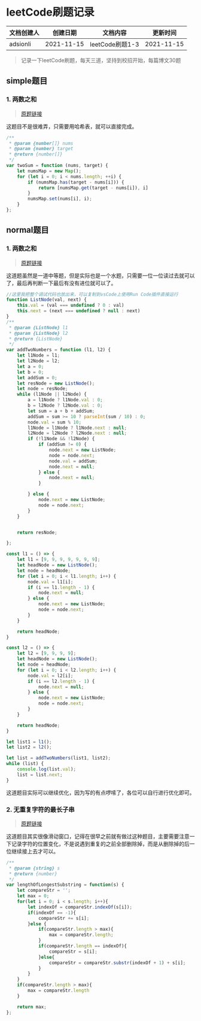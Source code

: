 # leetCode刷题记录

| 文档创建人 | 创建日期   | 文档内容           | 更新时间   |
| ---------- | ---------- | ------------------ | ---------- |
| adsionli   | 2021-11-15 | leetCode刷题1-3 | 2021-11-15 |

> 记录一下leetCode刷题，每天三道，坚持到校招开始，每篇博文30题

## simple题目

### 1. 两数之和

> [原题链接](https://leetcode-cn.com/problems/two-sum/)

这题目不是很难弄，只需要用哈希表，就可以直接完成。

```js
/**
 * @param {number[]} nums
 * @param {number} target
 * @return {number[]}
 */
var twoSum = function (nums, target) {
    let numsMap = new Map();
    for (let i = 0; i < nums.length; ++i) {
        if (numsMap.has(target - nums[i])) {
            return [numsMap.get(target - nums[i]), i]
        }
        numsMap.set(nums[i], i);
    }
};
```



## normal题目

### 1. 两数之和

> [原题链接](https://leetcode-cn.com/problems/add-two-numbers/)

这道题虽然是一道中等题，但是实际也是一个水题，只需要一位一位读过去就可以了，最后再判断一下最后有没有进位就可以了。

```js
//这里我把整个调试代码也放出来，可以复制到vsCode上使用Run Code插件直接运行
function ListNode(val, next) {
    this.val = (val === undefined ? 0 : val)
    this.next = (next === undefined ? null : next)
}
/**
 * @param {ListNode} l1
 * @param {ListNode} l2
 * @return {ListNode}
 */
var addTwoNumbers = function (l1, l2) {
    let l1Node = l1;
    let l2Node = l2;
    let a = 0;
    let b = 0;
    let addSum = 0;
    let resNode = new ListNode();
    let node = resNode;
    while (l1Node || l2Node) {
        a = l1Node ? l1Node.val : 0;
        b = l2Node ? l2Node.val : 0;
        let sum = a + b + addSum;
        addSum = sum >= 10 ? parseInt(sum / 10) : 0;
        node.val = sum % 10;
        l1Node = l1Node ? l1Node.next : null;
        l2Node = l2Node ? l2Node.next : null;
        if (!l1Node && !l2Node) {
            if (addSum != 0) {
                node.next = new ListNode;
                node = node.next;
                node.val = addSum;
                node.next = null;
            } else {
                node.next = null;
            }

        } else {
            node.next = new ListNode;
            node = node.next;
        }
    }


    return resNode;

};

const l1 = () => {
    let l1 = [9, 9, 9, 9, 9, 9, 9];
    let headNode = new ListNode();
    let node = headNode;
    for (let i = 0; i < l1.length; i++) {
        node.val = l1[i];
        if (i == l1.length - 1) {
            node.next = null;
        } else {
            node.next = new ListNode;
            node = node.next;
        }
    }

    return headNode;
}

const l2 = () => {
    let l2 = [9, 9, 9, 9];
    let headNode = new ListNode();
    let node = headNode;
    for (let i = 0; i < l2.length; i++) {
        node.val = l2[i];
        if (i == l2.length - 1) {
            node.next = null;
        } else {
            node.next = new ListNode;
            node = node.next;
        }
    }

    return headNode;
}

let list1 = l1();
let list2 = l2();

let list = addTwoNumbers(list1, list2);
while (list) {
    console.log(list.val);
    list = list.next;
}
```

这道题目实际可以继续优化，因为写的有点啰嗦了，各位可以自行进行优化即可。

### 2. 无重复字符的最长子串

> [原题链接](https://leetcode-cn.com/problems/longest-substring-without-repeating-characters/)

这道题目其实很像滑动窗口，记得在很早之前就有做过这种题目，主要需要注意一下记录字符的位置变化，不是说遇到重复的之前全部删除掉，而是从删除掉的后一位继续接上去才可以。

```js
/**
 * @param {string} s
 * @return {number}
 */
var lengthOfLongestSubstring = function(s) {
    let compareStr = '';
    let max = 0;
    for(let i = 0; i < s.length; i++){
        let indexOf = compareStr.indexOf(s[i]);
        if(indexOf == -1){
            compareStr += s[i];
        }else {
            if(compareStr.length > max){
                max = compareStr.length;
            }
            if(compareStr.length == indexOf){
                compareStr = s[i];
            }else{
                compareStr = compareStr.substr(indexOf + 1) + s[i];
            }
        }
    }
    if(compareStr.length > max){
        max = compareStr.length
    }

    return max;
};
```

